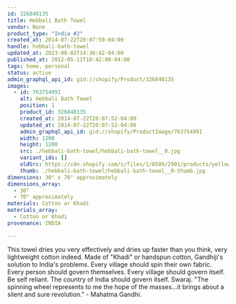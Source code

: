 ```yaml
---
id: 326848135
title: Hebbali Bath Towel
vendor: None
product_type: "India #2"
created_at: 2014-07-22T20:07:50-04:00
handle: hebbali-bath-towel
updated_at: 2023-08-02T14:36:42-04:00
published_at: 2012-05-11T10:42:00-04:00
tags: home, personal
status: active
admin_graphql_api_id: gid://shopify/Product/326848135
images:
  - id: 763754991
    alt: Hebbali Bath Towel
    position: 1
    product_id: 326848135
    created_at: 2014-07-22T20:07:52-04:00
    updated_at: 2014-07-22T20:07:52-04:00
    admin_graphql_api_id: gid://shopify/ProductImage/763754991
    width: 1200
    height: 1200
    src: ./hebbali-bath-towel/hebbali-bath-towel__0.jpg
    variant_ids: []
    oldSrc: https://cdn.shopify.com/s/files/1/0589/2901/products/yellow-hebali-towel.jpeg?v=1406074072
    thumb: ./hebbali-bath-towel/hebbali-bath-towel__0-thumb.jpg
dimensions: 30" x 70" approximately
dimensions_array:
  - 30"
  - 70" approximately
materials: Cotton or Khadi
materials_array:
  - Cotton or Khadi
provenance: INDIA

---
```


This towel dries you very effectively and dries up faster than you think, very lightweight cotton indeed. Made of "Khadi" or handspun cotton, Gandhiji's solution to India's problems. Every village should spin their own fabric. Every person should govern themselves. Every village should govern itself. Be self reliant. The country of India should govern itself. Swaraj. "The spinning wheel represents to me the hope of the masses…it brings about a silent and sure revolution." - Mahatma Gandhi.
